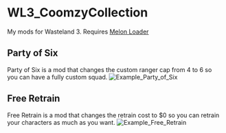 # WL3_CoomzyCollection
 My mods for Wasteland 3. Requires [Melon Loader](https://melonwiki.xyz/#/)

## Party of Six
Party of Six is a mod that changes the custom ranger cap from 4 to 6 so you can have a fully custom squad.
![Example_Party_of_Six](https://user-images.githubusercontent.com/7538829/185715725-84bb202e-8566-42bc-b1aa-8e6d97f292c3.png)

## Free Retrain
Free Retrain is a mod that changes the retrain cost to $0 so you can retrain your characters as much as you want.
![Example_Free_Retrain](https://user-images.githubusercontent.com/7538829/185715730-0abea1e2-67d2-4cd5-95cb-f25e356aaa0d.png)
